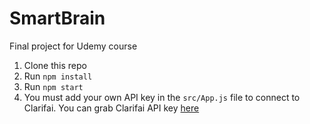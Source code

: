 
# SmartBrain

Final project for Udemy course


1. Clone this repo
2. Run `npm install`
3. Run `npm start`
4. You must add your own API key in the `src/App.js` file to connect to Clarifai.
You can grab Clarifai API key [here](https://www.clarifai.com/)
